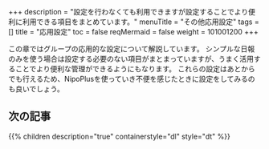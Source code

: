 +++
description = "設定を行わなくても利用できますが設定することでより便利に利用できる項目をまとめています。"
menuTitle = "その他応用設定"
tags = []
title = "応用設定"
toc = false
reqMermaid = false
weight = 101001200
+++

この章ではグループの応用的な設定について解説しています。
シンプルな日報のみを使う場合は設定する必要のない項目がまとまっていますが、うまく活用することでより便利な管理ができるようにもなります。
これらの設定はあとからでも行えるため、NipoPlusを使っていき不便を感じたときに設定をしてみるのも良いでしょう。

## 次の記事

{{% children description="true" containerstyle="dl" style="dt" %}}
